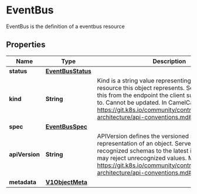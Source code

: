 

# EventBus

EventBus is the definition of a eventbus resource
## Properties

Name | Type | Description | Notes
------------ | ------------- | ------------- | -------------
**status** | [**EventBusStatus**](EventBusStatus.md) |  | 
**kind** | **String** | Kind is a string value representing the REST resource this object represents. Servers may infer this from the endpoint the client submits requests to. Cannot be updated. In CamelCase. More info: https://git.k8s.io/community/contributors/devel/sig-architecture/api-conventions.md#types-kinds |  [optional]
**spec** | [**EventBusSpec**](EventBusSpec.md) |  | 
**apiVersion** | **String** | APIVersion defines the versioned schema of this representation of an object. Servers should convert recognized schemas to the latest internal value, and may reject unrecognized values. More info: https://git.k8s.io/community/contributors/devel/sig-architecture/api-conventions.md#resources |  [optional]
**metadata** | [**V1ObjectMeta**](V1ObjectMeta.md) |  | 



